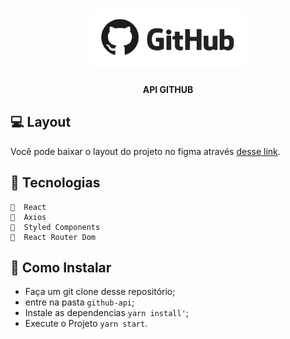 <h1 align="center">
    <img  src="./src/assets/img/github-readme.png" width="250px" />
</h1>

<h4 align="center">
   API GITHUB
</h4>

## 💻 Layout

Você pode baixar o layout do projeto no figma através [desse link](🔖).



## 🔖 Tecnologias

    🔖  React
    🔖  Axios
    🔖  Styled Components
    🔖  React Router Dom

## 🤔 Como Instalar

- Faça um git clone desse repositório;
- entre na pasta  `github-api`;
- Instale as dependencias `yarn install'`;
- Execute o Projeto `yarn start`.


